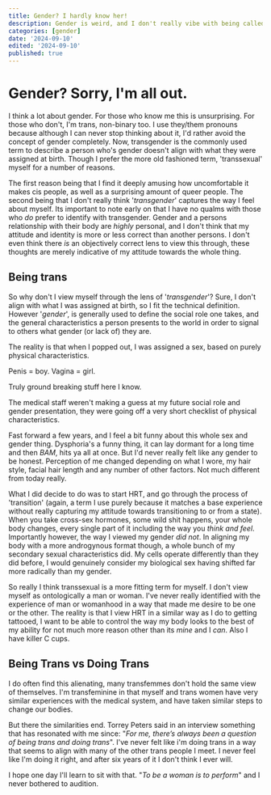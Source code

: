 ```yaml
---
title: Gender? I hardly know her!
description: Gender is weird, and I don't really vibe with being called transgender.
categories: [gender]
date: '2024-09-10'
edited: '2024-09-10'
published: true
---
```


# Gender? Sorry, I'm all out.

I think a lot about gender. For those who know me this is unsurprising. For those who don't, I'm trans, non-binary too. I use they/them pronouns because although I can never stop thinking about it, I'd rather avoid the concept of gender completely. Now, transgender is the commonly used term to describe a person who's gender doesn't align with what they were assigned at birth. Though I prefer the more old fashioned term, 'transsexual' myself for a number of reasons. 

The first reason being that I find it deeply amusing how uncomfortable it makes cis people, as well as a surprising amount of queer people. The second being that I don't really think '*transgender*' captures the way I feel about myself. Its important to note early on that I have no qualms with those who *do* prefer to identify with transgender. Gender and a persons relationship with their body are *highly* personal, and I don't think that my attitude and identity is more or less correct than another persons. I don't even think there *is* an objectively correct lens to view this through, these thoughts are merely indicative of my attitude towards the whole thing.

## Being trans

So why don't I view myself through the lens of '*transgender*'? Sure, I don't align with what I was assigned at birth, so I fit the technical definition. However '*gender*', is generally used to define the social role one takes, and the general characteristics a person presents to the world in order to signal to others what gender (or lack of) they are.

The reality is that when I popped out, I was assigned a sex, based on purely physical characteristics. 

Penis = boy.
Vagina = girl.

Truly ground breaking stuff here I know. 

The medical staff weren't making a guess at my future social role and gender presentation, they were going off a very short checklist of physical characteristics. 

Fast forward a few years, and I feel a bit funny about this whole sex and gender thing. Dysphoria's a funny thing, it can lay dormant for a long time and then *BAM*, hits ya all at once. But I'd never really felt like any gender to be honest. Perception of me changed depending on what I wore, my hair style, facial hair length and any number of other factors. Not much different from today really. 

What I did decide to do was to start HRT, and go through the process of 'transition' (again, a term I use purely because it matches a base experience without really capturing my attitude towards transitioning to or from a state). When you take cross-sex hormones, some wild shit happens, your whole body changes, every single part of it including the way you *think and feel*. Importantly however, the way I viewed my gender *did not*. In aligning my body with a more androgynous format though, a whole bunch of my secondary sexual characteristics did. My cells operate differently than they did before, I would genuinely consider my biological sex having shifted far more radically than my gender. 

So really I think transsexual is a more fitting term for myself. I don't view myself as ontologically a man or woman. I've never really identified with the experience of man or womanhood in a way that made me desire to be one or the other. The reality is that I view HRT in a similar way as I do to getting tattooed, I want to be able to control the way my body looks to the best of my ability for not much more reason other than its *mine* and I *can*. Also I have killer C cups.


## Being Trans vs Doing Trans

I do often find this alienating, many transfemmes don't hold the same view of themselves. I'm transfeminine in that myself and trans women have very similar experiences with the medical system, and have taken similar steps to change our bodies. 

But there the similarities end. Torrey Peters said in an interview something that has resonated with me since: "*For me, there’s always been a question of being trans and doing trans*". I've never felt like i'm doing trans in a way that seems to align with many of the other trans people I meet. I never feel like I'm doing it right, and after six years of it I don't think I ever will. 

I hope one day I'll learn to sit with that. "*To be a woman is to perform*" and I never bothered to audition.